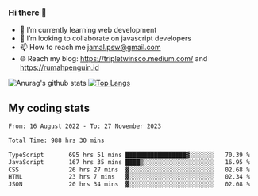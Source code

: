 ### Hi there 👋

<!--
**padepokanpenguin/padepokanpenguin** is a ✨ _special_ ✨ repository because its `README.md` (this file) appears on your GitHub profile.
-->

- 🌱 I’m currently learning  web development
- 👯 I’m looking to collaborate on javascript developers
- 📫 How to reach me jamal.psw@gmail.com
- 🌐 Reach my blog:
   https://tripletwinsco.medium.com/ and
   https://rumahpenguin.id

![Anurag's github stats](https://github-readme-stats.vercel.app/api?username=padepokanpenguin&count_private=true&disable_animations=false&show_icons=true&theme=default)
[![Top Langs](https://github-readme-stats.vercel.app/api/top-langs/?username=padepokanpenguin&theme=default&layout=compact)](https://github.com/padepokanpenguin)

## My coding stats

<!--START_SECTION:waka-->

```txt
From: 16 August 2022 - To: 27 November 2023

Total Time: 988 hrs 30 mins

TypeScript       695 hrs 51 mins █████████████████▓░░░░░░░   70.39 %
JavaScript       167 hrs 35 mins ████▒░░░░░░░░░░░░░░░░░░░░   16.95 %
CSS              26 hrs 27 mins  ▓░░░░░░░░░░░░░░░░░░░░░░░░   02.68 %
HTML             23 hrs 7 mins   ▓░░░░░░░░░░░░░░░░░░░░░░░░   02.34 %
JSON             20 hrs 34 mins  ▓░░░░░░░░░░░░░░░░░░░░░░░░   02.08 %
```

<!--END_SECTION:waka-->


